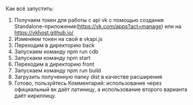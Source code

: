 Как всё запустить:
1. Получаем токен для работы с api vk с помощью создания Standalone-приложение(https://vk.com/apps?act=manage) или на https://vkhost.github.io/
2. Изменяем токен на свой в vkapi.js
3. Переходим в директорию back
4. Запускаем команду npm run cdb
5. Запускакм команду npm start
6. Переходим в директорию front
7. Запускаем команду npm run build
8. Загрузить полученную папку dist в качестве расширения
9. Готово, пользуйтесь
Комментарий: использование через официальный вк даёт латиницу, а использование второго варианта даёт кириллицу.
